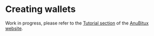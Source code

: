 # Creating wallets

Work in progress, please refer to the [Tutorial section](https://anubitux.org/tutorials-and-howtos/) of the [AnuBitux website](https://anubitux.org/).
